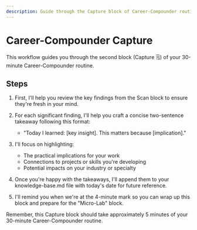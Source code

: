 ```yaml
---
description: Guide through the Capture block of Career-Compounder routine
---
```


# Career-Compounder Capture

This workflow guides you through the second block (Capture 🗒️) of your 30-minute Career-Compounder routine.

## Steps

1. First, I'll help you review the key findings from the Scan block to ensure they're fresh in your mind.

2. For each significant finding, I'll help you craft a concise two-sentence takeaway following this format:
   - "Today I learned: [key insight]. This matters because [implication]."

3. I'll focus on highlighting:
   - The practical implications for your work
   - Connections to projects or skills you're developing
   - Potential impacts on your industry or specialty

4. Once you're happy with the takeaways, I'll append them to your knowledge-base.md file with today's date for future reference.

5. I'll remind you when we're at the 4-minute mark so you can wrap up this block and prepare for the "Micro-Lab" block.

Remember, this Capture block should take approximately 5 minutes of your 30-minute Career-Compounder routine.
